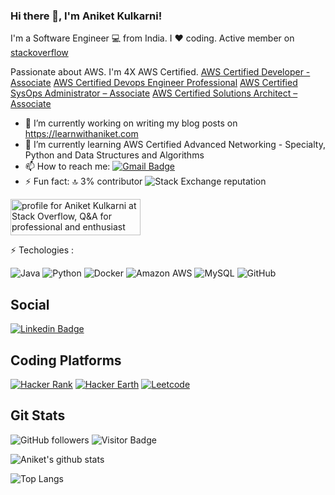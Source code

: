 ### Hi there 👋, I'm Aniket Kulkarni!

I'm a Software Engineer :computer: from India. I :heart: coding. 
Active member on [stackoverflow](https://stackoverflow.com/users/1031945/aniket-kulkarni)

Passionate about AWS. I'm 4X AWS Certified.
[AWS Certified Developer - Associate](https://www.youracclaim.com/badges/4a2ce5db-772d-492a-84f6-09b5d026bc38/public_url) 
[AWS Certified Devops Engineer Professional](https://www.youracclaim.com/badges/7442e2b5-09bc-455d-95ac-3932f0b76575/public_url)
[AWS Certified SysOps Administrator – Associate](https://www.youracclaim.com/badges/f771690c-1560-4ccb-9b78-3041e629bf6a/public_url)
[AWS Certified Solutions Architect – Associate](https://www.youracclaim.com/badges/01304209-1e0f-4136-8d99-08bd6d9f43b2/public_url)
<!--
**aniketskulkarni/aniketskulkarni** is a ✨ _special_ ✨ repository because its `README.md` (this file) appears on your GitHub profile.

Here are some ideas to get you started:
-->
- 🔭 I’m currently working on writing my blog posts on https://learnwithaniket.com
- 🌱 I’m currently learning AWS Certified Advanced Networking - Specialty, Python and Data Structures and Algorithms
- 📫 How to reach me: [![Gmail Badge](https://img.shields.io/badge/-aniket16kulkarni@gmail.com-c14438?style=flat-square&logo=Gmail&logoColor=white&link=mailto:aniket16kulkarni@gmail.com)](mailto:aniket16kulkarni@gmail.com)
- ⚡ Fun fact: :top: 3% contributor <img alt="Stack Exchange reputation" src="https://img.shields.io/stackexchange/stackoverflow/r/1031945?label=stackoverflow&logo=stackoverflow">

<a href="https://stackoverflow.com/users/1031945/aniket-kulkarni"><img src="https://stackoverflow.com/users/flair/1031945.png" width="208" height="58" alt="profile for Aniket Kulkarni at Stack Overflow, Q&amp;A for professional and enthusiast programmers" title="profile for Aniket Kulkarni at Stack Overflow, Q&amp;A for professional and enthusiast programmers"></a>


:zap: Techologies :

![Java](https://img.shields.io/badge/-java-E34A86?style=flat-square&logo=java) 
![Python](https://img.shields.io/badge/-Python-black?style=flat-square&logo=Python)
![Docker](https://img.shields.io/badge/-Docker-black?style=flat-square&logo=docker)
![Amazon AWS](https://img.shields.io/badge/Amazon%20AWS-232F3E?style=flat-square&logo=amazon-aws)
![MySQL](https://img.shields.io/badge/-MySQL-black?style=flat-square&logo=mysql)
![GitHub](https://img.shields.io/badge/-GitHub-181717?style=flat-square&logo=github)


## Social 

[![Linkedin Badge](https://img.shields.io/badge/-aniketkulkarni-blue?style=flat-square&logo=Linkedin&logoColor=white&link=https://www.linkedin.com/in/aniket-kulkarni-a1803647/)](https://www.linkedin.com/in/aniket-kulkarni-a1803647/)

## Coding Platforms

[![Hacker Rank](https://img.shields.io/badge/-aniket16kulkarni-03a57a?style=flat-square&labelColor=000000&logo=hackerrank&link=https://www.hackerrank.com/aniket16kulkarni)](https://www.hackerrank.com/aniket16kulkarni)  [![Hacker Earth](https://img.shields.io/badge/-@aniket426-black?style=flat-square&labelColor=323754&logo=hackerearth&link=https://www.hackerearth.com/@aniket426)](https://www.hackerearth.com/@aniket426)   [![Leetcode](https://img.shields.io/badge/-aniket16kulkarni-FEA116?style=flat-square&labelColor=222222&logo=leetcode&link=https://leetcode.com/aniket16kulkarni/)](https://leetcode.com/aniket16kulkarni/)

## Git Stats

<img alt="GitHub followers" src="https://img.shields.io/github/followers/aniketskulkarni?style=social">          ![Visitor Badge](https://visitor-badge.laobi.icu/badge?page_id=aniketskulkarni.aniketskulkarni)

![Aniket's github stats](https://github-readme-stats.vercel.app/api?username=aniketskulkarni&show_icons=true)

![Top Langs](https://github-readme-stats.vercel.app/api/top-langs/?username=aniketskulkarni&hide=TeX&layout=full)
